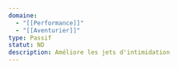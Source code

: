 ```yaml
---
domaine:
  - "[[Performance]]"
  - "[[Aventurier]]"
type: Passif
statut: ND
description: Améliore les jets d'intimidation
---
```


